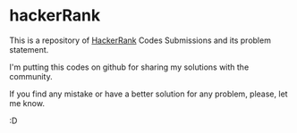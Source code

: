 # hackerRank
This is a repository of [HackerRank](https://www.hackerrank.com/) Codes Submissions and its problem statement.

I'm putting this codes on github for sharing my solutions with the community.

If you find any mistake or have a better solution for any problem, please, let me know.

:D
